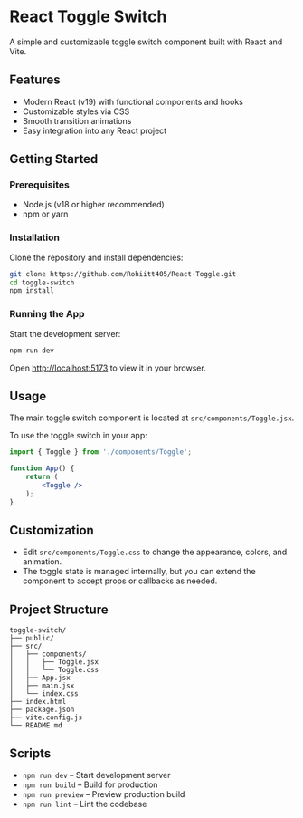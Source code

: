 
# React Toggle Switch

A simple and customizable toggle switch component built with React and Vite.

## Features

- Modern React (v19) with functional components and hooks
- Customizable styles via CSS
- Smooth transition animations
- Easy integration into any React project

## Getting Started

### Prerequisites

- Node.js (v18 or higher recommended)
- npm or yarn

### Installation

Clone the repository and install dependencies:

```bash
git clone https://github.com/Rohiitt405/React-Toggle.git
cd toggle-switch
npm install
```

### Running the App

Start the development server:

```bash
npm run dev
```

Open [http://localhost:5173](http://localhost:5173) to view it in your browser.

## Usage

The main toggle switch component is located at `src/components/Toggle.jsx`.

To use the toggle switch in your app:

```jsx
import { Toggle } from './components/Toggle';

function App() {
	return (
		<Toggle />
	);
}
```

## Customization

- Edit `src/components/Toggle.css` to change the appearance, colors, and animation.
- The toggle state is managed internally, but you can extend the component to accept props or callbacks as needed.

## Project Structure

```
toggle-switch/
├── public/
├── src/
│   ├── components/
│   │   ├── Toggle.jsx
│   │   └── Toggle.css
│   ├── App.jsx
│   ├── main.jsx
│   └── index.css
├── index.html
├── package.json
├── vite.config.js
└── README.md
```

## Scripts

- `npm run dev` – Start development server
- `npm run build` – Build for production
- `npm run preview` – Preview production build
- `npm run lint` – Lint the codebase

